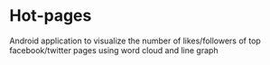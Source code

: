# Hot-pages
Android application to visualize the number of likes/followers of top facebook/twitter pages using word cloud and line graph
